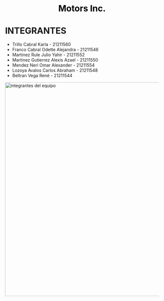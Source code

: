<div align="center">
<h1 align="center" style="color:black;">Motors Inc.</h1>
</div>

# INTEGRANTES
- Trillo Cabral Karla - 21211560
- Franco Cabral Odette Alejandra - 21211546
- Martinez Rule Julio Yahir - 21211552
- Martinez Gutierrez Alexis Azael - 21211550
- Mendez Neri Omar Alexander - 21211554
- Lozoya Avalos Carlos Abraham - 21211548
- Beltran Vega René - 21211544

<img src="https://github.com/Elcarlos2925/Proyecto-PW/blob/main/integrantes.JPG" width="700" alt="integrantes del equipo" >
